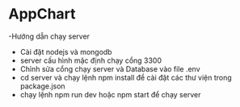 # AppChart
-Hướng dẫn chạy server
+ Cài đặt nodejs và mongodb
+ server cấu hình mặc định chạy cổng 3300
+ Chỉnh sửa cổng chạy server và Database vào file .env
+ cd server và chạy lệnh npm install để cài đặt các thư viện trong package.json
+ chạy lệnh npm run dev hoặc npm start để chạy server